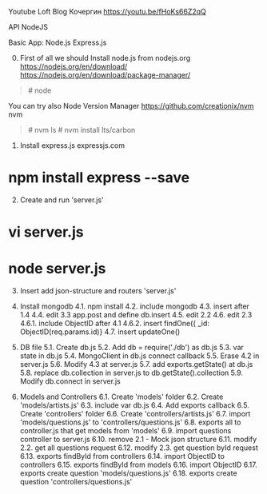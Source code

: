 Youtube
Loft Blog
Кочергин
https://youtu.be/fHoKs66Z2qQ

API NodeJS

Basic App: Node.js Express.js

0. First of all we should 
Install node.js from nodejs.org
https://nodejs.org/en/download/
https://nodejs.org/en/download/package-manager/

>\# node

You can try also Node Version Manager
https://github.com/creationix/nvm
nvm

>\# nvm ls
>\# nvm install lts/carbon

1. Install express.js
expressjs.com
# npm install express --save

2. Create and run 'server.js'
# vi server.js
# node server.js

3. Insert add json-structure and routers 'server.js'

4. Install mongodb
4.1. npm install
4.2. include mongodb
4.3. insert after 1.4 
4.4. edit 3.3 app.post and define db.insert
4.5. edit 2.2
4.6. edit 2.3
4.6.1. include ObjectID after 4.1
4.6.2. insert findOne({ _id: ObjectID(req.params.id)}
4.7. insert updateOne()

5. DB file
5.1. Create db.js
5.2. Add db = require('./db') as db.js
5.3. var state in db.js
5.4. MongoClient in db.js connect callback
5.5. Erase 4.2 in server.js
5.6. Modify 4.3 at server.js
5.7. add exports.getState() at db.js
5.8. replace db.collection in server.js to db.getState().collection
5.9. Modify db.connect in server.js

6. Models and Controllers
6.1. Create 'models' folder
6.2. Create 'models/artists.js'
6.3. include var db.js
6.4. Add exports callback
6.5. Create 'controllers' folder
6.6. Create 'controllers/artists.js'
6.7. import 'models/questions.js' to 'controllers/questions.js'
6.8. exports all to controller.js that get models from 'models' 
6.9. import questions controller to server.js
6.10. remove 2.1 - Mock json structure
6.11. modify 2.2. get all questions request
6.12. modify 2.3. get question byId request
6.13. exports findById from controllers
6.14. import ObjectID to controllers
6.15. exports findById from models
6.16. import ObjectID
6.17. exports create question 'models/questions.js'
6.18. exports create question 'controllers/questions.js'
